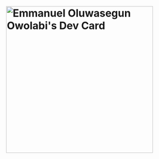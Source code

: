 # <a href="https://app.daily.dev/Nametheman"><img src="https://api.daily.dev/devcards/8f3dea2aac06417599d8020b5b574466.png?r=8vu" width="400" alt="Emmanuel Oluwasegun Owolabi's Dev Card"/></a>



